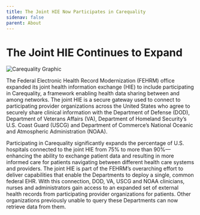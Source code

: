 ```yaml
---
title: The Joint HIE Now Participates in Carequality
sidenav: false
parent: About
---
```

# **The Joint HIE Continues to Expand**

![Carequality Graphic](../images/carequality-graphic_082223-03.png)


The Federal Electronic Health Record Modernization (FEHRM) office expanded
its joint health information exchange (HIE) to include participating in
Carequality, a framework enabling health data sharing between and among
networks. The joint HIE is a secure gateway used to connect to participating
provider organizations across the United States who agree to securely share
clinical information with the Department of Defense (DOD), Department of
Veterans Affairs (VA), Department of Homeland Security’s U.S. Coast Guard (USCG) and Department of Commerce’s National Oceanic and Atmospheric Administration (NOAA). 

Participating in Carequality significantly expands the percentage of U.S. hospitals connected to the joint HIE from 75% to more than 90%—enhancing
the ability to exchange patient data and resulting in more informed care for
patients navigating between different health care systems and providers. The
joint HIE is part of the FEHRM’s overarching effort to deliver capabilities
that enable the Departments to deploy a single, common federal EHR. With this
connection, DOD, VA, USCG and NOAA clinicians, nurses and administrators gain
access to an expanded set of external health records from participating
provider organizations for patients. Other organizations previously unable to
query these Departments can now retrieve data from them.
